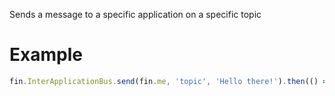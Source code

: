 Sends a message to a specific application on a specific topic
# Example
```js
fin.InterApplicationBus.send(fin.me, 'topic', 'Hello there!').then(() => console.log('Message sent')).catch(err => console.log(err))
```
